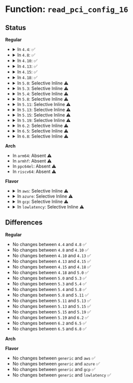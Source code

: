 # Function: <code>read_pci_config_16</code>

## Status
<b>Regular</b>
<ul>
<li>
<details>
<summary>In <code>4.4</code>: ✅</summary>

```c
u16 read_pci_config_16(u8 bus, u8 slot, u8 func, u8 offset);
```

**Collision:** Unique Global

**Inline:** No

**Transformation:** False

**Instances:**

```
In arch/x86/pci/early.c (ffffffff816fa8b0)
Location: arch/x86/pci/early.c:26
Inline: False
Direct callers:
  - arch/x86/kernel/setup.c:setup_arch
  - arch/x86/kernel/setup.c:setup_arch
  - arch/x86/kernel/early-quirks.c:gen9_stolen_size
  - arch/x86/kernel/early-quirks.c:chv_stolen_size
  - arch/x86/kernel/early-quirks.c:gen8_stolen_size
  - arch/x86/kernel/early-quirks.c:gen6_stolen_size
  - arch/x86/kernel/early-quirks.c:gen3_stolen_size
  - arch/x86/kernel/early-quirks.c:i865_stolen_base
  - arch/x86/kernel/early-quirks.c:i830_stolen_size
  - arch/x86/kernel/early-quirks.c:intel_graphics_stolen
  - arch/x86/kernel/early-quirks.c:intel_graphics_stolen
  - arch/x86/kernel/early-quirks.c:intel_graphics_stolen
  - arch/x86/kernel/early-quirks.c:intel_remapping_check
  - arch/x86/kernel/early-quirks.c:early_quirks
  - arch/x86/kernel/early-quirks.c:early_quirks
  - arch/x86/kernel/early-quirks.c:early_quirks
  - arch/x86/kernel/aperture_64.c:search_agp_bridge
  - arch/x86/kernel/aperture_64.c:search_agp_bridge
```
**Symbols:**

```
ffffffff816fa8b0-ffffffff816fa8f3: read_pci_config_16 (STB_GLOBAL)
```
</details>
</li>
<li>
<details>
<summary>In <code>4.8</code>: ✅</summary>

```c
u16 read_pci_config_16(u8 bus, u8 slot, u8 func, u8 offset);
```

**Collision:** Unique Global

**Inline:** No

**Transformation:** False

**Instances:**

```
In arch/x86/pci/early.c (ffffffff8175f730)
Location: arch/x86/pci/early.c:26
Inline: False
Direct callers:
  - arch/x86/kernel/setup.c:setup_arch
  - arch/x86/kernel/setup.c:setup_arch
  - arch/x86/kernel/early-quirks.c:early_pci_scan_bus
  - arch/x86/kernel/early-quirks.c:early_pci_scan_bus
  - arch/x86/kernel/early-quirks.c:early_pci_scan_bus
  - arch/x86/kernel/early-quirks.c:intel_graphics_quirks
  - arch/x86/kernel/early-quirks.c:gen9_stolen_size
  - arch/x86/kernel/early-quirks.c:chv_stolen_size
  - arch/x86/kernel/early-quirks.c:gen8_stolen_size
  - arch/x86/kernel/early-quirks.c:gen6_stolen_size
  - arch/x86/kernel/early-quirks.c:gen3_stolen_size
  - arch/x86/kernel/early-quirks.c:i830_stolen_size
  - arch/x86/kernel/early-quirks.c:i865_stolen_base
  - arch/x86/kernel/early-quirks.c:intel_remapping_check
  - arch/x86/kernel/aperture_64.c:search_agp_bridge
  - arch/x86/kernel/aperture_64.c:search_agp_bridge
```
**Symbols:**

```
ffffffff8175f730-ffffffff8175f772: read_pci_config_16 (STB_GLOBAL)
```
</details>
</li>
<li>
<details>
<summary>In <code>4.10</code>: ✅</summary>

```c
u16 read_pci_config_16(u8 bus, u8 slot, u8 func, u8 offset);
```

**Collision:** Unique Global

**Inline:** No

**Transformation:** False

**Instances:**

```
In arch/x86/pci/early.c (ffffffff8178bc70)
Location: arch/x86/pci/early.c:26
Inline: False
Direct callers:
  - arch/x86/kernel/setup.c:setup_arch
  - arch/x86/kernel/setup.c:setup_arch
  - arch/x86/kernel/early-quirks.c:early_pci_scan_bus
  - arch/x86/kernel/early-quirks.c:early_pci_scan_bus
  - arch/x86/kernel/early-quirks.c:early_pci_scan_bus
  - arch/x86/kernel/early-quirks.c:intel_graphics_quirks
  - arch/x86/kernel/early-quirks.c:gen9_stolen_size
  - arch/x86/kernel/early-quirks.c:chv_stolen_size
  - arch/x86/kernel/early-quirks.c:gen8_stolen_size
  - arch/x86/kernel/early-quirks.c:gen6_stolen_size
  - arch/x86/kernel/early-quirks.c:gen3_stolen_size
  - arch/x86/kernel/early-quirks.c:i830_stolen_size
  - arch/x86/kernel/early-quirks.c:i865_stolen_base
  - arch/x86/kernel/early-quirks.c:intel_remapping_check
  - arch/x86/kernel/aperture_64.c:search_agp_bridge
  - arch/x86/kernel/aperture_64.c:search_agp_bridge
```
**Symbols:**

```
ffffffff8178bc70-ffffffff8178bcb2: read_pci_config_16 (STB_GLOBAL)
```
</details>
</li>
<li>
<details>
<summary>In <code>4.13</code>: ✅</summary>

```c
u16 read_pci_config_16(u8 bus, u8 slot, u8 func, u8 offset);
```

**Collision:** Unique Global

**Inline:** No

**Transformation:** False

**Instances:**

```
In arch/x86/pci/early.c (ffffffff817aac30)
Location: arch/x86/pci/early.c:26
Inline: False
Direct callers:
  - arch/x86/kernel/setup.c:setup_arch
  - arch/x86/kernel/setup.c:setup_arch
  - arch/x86/kernel/early-quirks.c:early_pci_scan_bus
  - arch/x86/kernel/early-quirks.c:early_pci_scan_bus
  - arch/x86/kernel/early-quirks.c:early_pci_scan_bus
  - arch/x86/kernel/early-quirks.c:intel_graphics_quirks
  - arch/x86/kernel/early-quirks.c:gen9_stolen_size
  - arch/x86/kernel/early-quirks.c:chv_stolen_size
  - arch/x86/kernel/early-quirks.c:gen8_stolen_size
  - arch/x86/kernel/early-quirks.c:gen6_stolen_size
  - arch/x86/kernel/early-quirks.c:gen3_stolen_size
  - arch/x86/kernel/early-quirks.c:i830_stolen_size
  - arch/x86/kernel/early-quirks.c:i865_stolen_base
  - arch/x86/kernel/early-quirks.c:intel_remapping_check
  - arch/x86/kernel/aperture_64.c:search_agp_bridge
  - arch/x86/kernel/aperture_64.c:search_agp_bridge
```
**Symbols:**

```
ffffffff817aac30-ffffffff817aac72: read_pci_config_16 (STB_GLOBAL)
```
</details>
</li>
<li>
<details>
<summary>In <code>4.15</code>: ✅</summary>

```c
u16 read_pci_config_16(u8 bus, u8 slot, u8 func, u8 offset);
```

**Collision:** Unique Global

**Inline:** No

**Transformation:** False

**Instances:**

```
In arch/x86/pci/early.c (ffffffff81822120)
Location: arch/x86/pci/early.c:27
Inline: False
Direct callers:
  - arch/x86/kernel/setup.c:setup_arch
  - arch/x86/kernel/setup.c:setup_arch
  - arch/x86/kernel/early-quirks.c:early_pci_scan_bus
  - arch/x86/kernel/early-quirks.c:early_pci_scan_bus
  - arch/x86/kernel/early-quirks.c:early_pci_scan_bus
  - arch/x86/kernel/early-quirks.c:intel_graphics_quirks
  - arch/x86/kernel/early-quirks.c:gen9_stolen_size
  - arch/x86/kernel/early-quirks.c:chv_stolen_size
  - arch/x86/kernel/early-quirks.c:gen8_stolen_size
  - arch/x86/kernel/early-quirks.c:gen6_stolen_size
  - arch/x86/kernel/early-quirks.c:gen3_stolen_size
  - arch/x86/kernel/early-quirks.c:i830_stolen_size
  - arch/x86/kernel/early-quirks.c:i865_stolen_base
  - arch/x86/kernel/early-quirks.c:intel_remapping_check
  - arch/x86/kernel/aperture_64.c:search_agp_bridge
  - arch/x86/kernel/aperture_64.c:search_agp_bridge
```
**Symbols:**

```
ffffffff81822120-ffffffff81822162: read_pci_config_16 (STB_GLOBAL)
```
</details>
</li>
<li>
<details>
<summary>In <code>4.18</code>: ✅</summary>

```c
u16 read_pci_config_16(u8 bus, u8 slot, u8 func, u8 offset);
```

**Collision:** Unique Global

**Inline:** No

**Transformation:** False

**Instances:**

```
In arch/x86/pci/early.c (ffffffff8186c3f0)
Location: arch/x86/pci/early.c:27
Inline: False
Direct callers:
  - arch/x86/kernel/setup.c:setup_arch
  - arch/x86/kernel/setup.c:setup_arch
  - arch/x86/kernel/early-quirks.c:early_pci_scan_bus
  - arch/x86/kernel/early-quirks.c:early_pci_scan_bus
  - arch/x86/kernel/early-quirks.c:early_pci_scan_bus
  - arch/x86/kernel/early-quirks.c:apple_airport_reset
  - arch/x86/kernel/early-quirks.c:apple_airport_reset
  - arch/x86/kernel/early-quirks.c:intel_graphics_quirks
  - arch/x86/kernel/early-quirks.c:gen9_stolen_size
  - arch/x86/kernel/early-quirks.c:chv_stolen_size
  - arch/x86/kernel/early-quirks.c:gen8_stolen_size
  - arch/x86/kernel/early-quirks.c:gen6_stolen_size
  - arch/x86/kernel/early-quirks.c:gen3_stolen_size
  - arch/x86/kernel/early-quirks.c:i830_stolen_size
  - arch/x86/kernel/early-quirks.c:i865_stolen_base
  - arch/x86/kernel/early-quirks.c:intel_remapping_check
  - arch/x86/kernel/aperture_64.c:search_agp_bridge
  - arch/x86/kernel/aperture_64.c:search_agp_bridge
  - drivers/usb/early/ehci-dbgp.c:early_dbgp_init
```
**Symbols:**

```
ffffffff8186c3f0-ffffffff8186c433: read_pci_config_16 (STB_GLOBAL)
```
</details>
</li>
<li>
<details>
<summary>In <code>5.0</code>: Selective Inline ⚠️</summary>

```c
u16 read_pci_config_16(u8 bus, u8 slot, u8 func, u8 offset);
```

**Collision:** Unique Global

**Inline:** Selective

**Transformation:** False

**Instances:**

```
In arch/x86/pci/early.c (ffffffff8188c605)
Location: arch/x86/pci/early.c:27
Inline: True
Inline callers:
  - arch/x86/pci/early.c:pci_early_find_cap
Direct callers:
  - arch/x86/kernel/setup.c:setup_arch
  - arch/x86/kernel/setup.c:setup_arch
  - arch/x86/kernel/early-quirks.c:early_pci_scan_bus
  - arch/x86/kernel/early-quirks.c:early_pci_scan_bus
  - arch/x86/kernel/early-quirks.c:early_pci_scan_bus
  - arch/x86/kernel/early-quirks.c:apple_airport_reset
  - arch/x86/kernel/early-quirks.c:apple_airport_reset
  - arch/x86/kernel/early-quirks.c:intel_graphics_quirks
  - arch/x86/kernel/early-quirks.c:gen9_stolen_size
  - arch/x86/kernel/early-quirks.c:chv_stolen_size
  - arch/x86/kernel/early-quirks.c:gen8_stolen_size
  - arch/x86/kernel/early-quirks.c:gen6_stolen_size
  - arch/x86/kernel/early-quirks.c:gen3_stolen_size
  - arch/x86/kernel/early-quirks.c:i830_stolen_size
  - arch/x86/kernel/early-quirks.c:i865_stolen_base
  - arch/x86/kernel/early-quirks.c:intel_remapping_check
  - arch/x86/kernel/early-quirks.c:early_pci_clear_msi
  - arch/x86/kernel/early-quirks.c:early_pci_clear_msi
  - arch/x86/kernel/early-quirks.c:early_pci_clear_msi
  - arch/x86/kernel/early-quirks.c:early_pci_clear_msi
  - arch/x86/kernel/aperture_64.c:search_agp_bridge
  - drivers/usb/early/ehci-dbgp.c:early_dbgp_init
  - drivers/usb/early/xhci-dbc.c:early_xdbc_parse_parameter
  - drivers/usb/early/xhci-dbc.c:early_xdbc_parse_parameter
```
**Symbols:**

```
ffffffff8188c4d0-ffffffff8188c513: read_pci_config_16 (STB_GLOBAL)
```
</details>
</li>
<li>
<details>
<summary>In <code>5.3</code>: Selective Inline ⚠️</summary>

```c
u16 read_pci_config_16(u8 bus, u8 slot, u8 func, u8 offset);
```

**Collision:** Unique Global

**Inline:** Selective

**Transformation:** False

**Instances:**

```
In arch/x86/pci/early.c (ffffffff818d6f45)
Location: arch/x86/pci/early.c:27
Inline: True
Inline callers:
  - arch/x86/pci/early.c:pci_early_find_cap
Direct callers:
  - arch/x86/kernel/setup.c:setup_arch
  - arch/x86/kernel/setup.c:setup_arch
  - arch/x86/kernel/early-quirks.c:early_pci_scan_bus
  - arch/x86/kernel/early-quirks.c:early_pci_scan_bus
  - arch/x86/kernel/early-quirks.c:early_pci_scan_bus
  - arch/x86/kernel/early-quirks.c:apple_airport_reset
  - arch/x86/kernel/early-quirks.c:apple_airport_reset
  - arch/x86/kernel/early-quirks.c:intel_graphics_quirks
  - arch/x86/kernel/early-quirks.c:gen9_stolen_size
  - arch/x86/kernel/early-quirks.c:chv_stolen_size
  - arch/x86/kernel/early-quirks.c:gen8_stolen_size
  - arch/x86/kernel/early-quirks.c:gen6_stolen_size
  - arch/x86/kernel/early-quirks.c:gen3_stolen_size
  - arch/x86/kernel/early-quirks.c:i830_stolen_size
  - arch/x86/kernel/early-quirks.c:i865_stolen_base
  - arch/x86/kernel/early-quirks.c:intel_remapping_check
  - arch/x86/kernel/early-quirks.c:early_pci_clear_msi
  - arch/x86/kernel/early-quirks.c:early_pci_clear_msi
  - arch/x86/kernel/early-quirks.c:early_pci_clear_msi
  - arch/x86/kernel/early-quirks.c:early_pci_clear_msi
  - arch/x86/kernel/aperture_64.c:search_agp_bridge
  - drivers/usb/early/ehci-dbgp.c:early_dbgp_init
  - drivers/usb/early/xhci-dbc.c:early_xdbc_parse_parameter
  - drivers/usb/early/xhci-dbc.c:early_xdbc_parse_parameter
```
**Symbols:**

```
ffffffff818d6e10-ffffffff818d6e53: read_pci_config_16 (STB_GLOBAL)
```
</details>
</li>
<li>
<details>
<summary>In <code>5.4</code>: Selective Inline ⚠️</summary>

```c
u16 read_pci_config_16(u8 bus, u8 slot, u8 func, u8 offset);
```

**Collision:** Unique Global

**Inline:** Selective

**Transformation:** False

**Instances:**

```
In arch/x86/pci/early.c (ffffffff819092c5)
Location: arch/x86/pci/early.c:27
Inline: True
Inline callers:
  - arch/x86/pci/early.c:pci_early_find_cap
Direct callers:
  - arch/x86/kernel/setup.c:setup_arch
  - arch/x86/kernel/setup.c:setup_arch
  - arch/x86/kernel/early-quirks.c:early_pci_scan_bus
  - arch/x86/kernel/early-quirks.c:early_pci_scan_bus
  - arch/x86/kernel/early-quirks.c:early_pci_scan_bus
  - arch/x86/kernel/early-quirks.c:apple_airport_reset
  - arch/x86/kernel/early-quirks.c:apple_airport_reset
  - arch/x86/kernel/early-quirks.c:intel_graphics_quirks
  - arch/x86/kernel/early-quirks.c:gen9_stolen_size
  - arch/x86/kernel/early-quirks.c:chv_stolen_size
  - arch/x86/kernel/early-quirks.c:gen8_stolen_size
  - arch/x86/kernel/early-quirks.c:gen6_stolen_size
  - arch/x86/kernel/early-quirks.c:gen3_stolen_size
  - arch/x86/kernel/early-quirks.c:i830_stolen_size
  - arch/x86/kernel/early-quirks.c:i865_stolen_base
  - arch/x86/kernel/early-quirks.c:intel_remapping_check
  - arch/x86/kernel/early-quirks.c:early_pci_clear_msi
  - arch/x86/kernel/early-quirks.c:early_pci_clear_msi
  - arch/x86/kernel/early-quirks.c:early_pci_clear_msi
  - arch/x86/kernel/early-quirks.c:early_pci_clear_msi
  - arch/x86/kernel/aperture_64.c:search_agp_bridge
  - drivers/usb/early/ehci-dbgp.c:early_dbgp_init
  - drivers/usb/early/xhci-dbc.c:early_xdbc_parse_parameter
  - drivers/usb/early/xhci-dbc.c:early_xdbc_parse_parameter
```
**Symbols:**

```
ffffffff81909190-ffffffff819091d3: read_pci_config_16 (STB_GLOBAL)
```
</details>
</li>
<li>
<details>
<summary>In <code>5.8</code>: Selective Inline ⚠️</summary>

```c
u16 read_pci_config_16(u8 bus, u8 slot, u8 func, u8 offset);
```

**Collision:** Unique Global

**Inline:** Selective

**Transformation:** False

**Instances:**

```
In arch/x86/pci/early.c (ffffffff81bb9ba5)
Location: arch/x86/pci/early.c:27
Inline: True
Inline callers:
  - arch/x86/pci/early.c:pci_early_find_cap
Direct callers:
  - arch/x86/kernel/setup.c:setup_arch
  - arch/x86/kernel/setup.c:setup_arch
  - arch/x86/kernel/early-quirks.c:check_dev_quirk
  - arch/x86/kernel/early-quirks.c:check_dev_quirk
  - arch/x86/kernel/early-quirks.c:check_dev_quirk
  - arch/x86/kernel/early-quirks.c:apple_airport_reset
  - arch/x86/kernel/early-quirks.c:apple_airport_reset
  - arch/x86/kernel/early-quirks.c:intel_graphics_quirks
  - arch/x86/kernel/early-quirks.c:gen9_stolen_size
  - arch/x86/kernel/early-quirks.c:chv_stolen_size
  - arch/x86/kernel/early-quirks.c:gen8_stolen_size
  - arch/x86/kernel/early-quirks.c:gen6_stolen_size
  - arch/x86/kernel/early-quirks.c:gen3_stolen_size
  - arch/x86/kernel/early-quirks.c:i830_stolen_size
  - arch/x86/kernel/early-quirks.c:i865_stolen_base
  - arch/x86/kernel/early-quirks.c:intel_remapping_check
  - arch/x86/kernel/early-quirks.c:early_pci_clear_msi
  - arch/x86/kernel/early-quirks.c:early_pci_clear_msi
  - arch/x86/kernel/early-quirks.c:early_pci_clear_msi
  - arch/x86/kernel/early-quirks.c:early_pci_clear_msi
  - arch/x86/kernel/aperture_64.c:read_agp
  - drivers/usb/early/xhci-dbc.c:early_xdbc_parse_parameter
  - drivers/usb/early/xhci-dbc.c:early_xdbc_parse_parameter
```
**Symbols:**

```
ffffffff81bb9a80-ffffffff81bb9ac0: read_pci_config_16 (STB_GLOBAL)
```
</details>
</li>
<li>
<details>
<summary>In <code>5.11</code>: Selective Inline ⚠️</summary>

```c
u16 read_pci_config_16(u8 bus, u8 slot, u8 func, u8 offset);
```

**Collision:** Unique Global

**Inline:** Selective

**Transformation:** False

**Instances:**

```
In arch/x86/pci/early.c (ffffffff81bce4a5)
Location: arch/x86/pci/early.c:27
Inline: True
Inline callers:
  - arch/x86/pci/early.c:pci_early_find_cap
Direct callers:
  - arch/x86/kernel/setup.c:setup_arch
  - arch/x86/kernel/setup.c:setup_arch
  - arch/x86/kernel/early-quirks.c:check_dev_quirk
  - arch/x86/kernel/early-quirks.c:check_dev_quirk
  - arch/x86/kernel/early-quirks.c:check_dev_quirk
  - arch/x86/kernel/early-quirks.c:apple_airport_reset
  - arch/x86/kernel/early-quirks.c:apple_airport_reset
  - arch/x86/kernel/early-quirks.c:intel_graphics_quirks
  - arch/x86/kernel/early-quirks.c:gen9_stolen_size
  - arch/x86/kernel/early-quirks.c:chv_stolen_size
  - arch/x86/kernel/early-quirks.c:gen8_stolen_size
  - arch/x86/kernel/early-quirks.c:gen6_stolen_size
  - arch/x86/kernel/early-quirks.c:gen3_stolen_size
  - arch/x86/kernel/early-quirks.c:i830_stolen_size
  - arch/x86/kernel/early-quirks.c:i865_stolen_base
  - arch/x86/kernel/early-quirks.c:intel_remapping_check
  - arch/x86/kernel/early-quirks.c:early_pci_clear_msi
  - arch/x86/kernel/early-quirks.c:early_pci_clear_msi
  - arch/x86/kernel/early-quirks.c:early_pci_clear_msi
  - arch/x86/kernel/early-quirks.c:early_pci_clear_msi
  - arch/x86/kernel/aperture_64.c:read_agp
  - drivers/usb/early/xhci-dbc.c:early_xdbc_parse_parameter
  - drivers/usb/early/xhci-dbc.c:early_xdbc_parse_parameter
```
**Symbols:**

```
ffffffff81bce380-ffffffff81bce3c0: read_pci_config_16 (STB_GLOBAL)
```
</details>
</li>
<li>
<details>
<summary>In <code>5.13</code>: Selective Inline ⚠️</summary>

```c
u16 read_pci_config_16(u8 bus, u8 slot, u8 func, u8 offset);
```

**Collision:** Unique Global

**Inline:** Selective

**Transformation:** False

**Instances:**

```
In arch/x86/pci/early.c (ffffffff81bc1e55)
Location: arch/x86/pci/early.c:27
Inline: True
Inline callers:
  - arch/x86/pci/early.c:pci_early_find_cap
Direct callers:
  - arch/x86/kernel/setup.c:setup_arch
  - arch/x86/kernel/setup.c:setup_arch
  - arch/x86/kernel/early-quirks.c:check_dev_quirk
  - arch/x86/kernel/early-quirks.c:check_dev_quirk
  - arch/x86/kernel/early-quirks.c:check_dev_quirk
  - arch/x86/kernel/early-quirks.c:apple_airport_reset
  - arch/x86/kernel/early-quirks.c:apple_airport_reset
  - arch/x86/kernel/early-quirks.c:intel_graphics_quirks
  - arch/x86/kernel/early-quirks.c:gen9_stolen_size
  - arch/x86/kernel/early-quirks.c:chv_stolen_size
  - arch/x86/kernel/early-quirks.c:gen8_stolen_size
  - arch/x86/kernel/early-quirks.c:gen6_stolen_size
  - arch/x86/kernel/early-quirks.c:gen3_stolen_size
  - arch/x86/kernel/early-quirks.c:i830_stolen_size
  - arch/x86/kernel/early-quirks.c:i865_stolen_base
  - arch/x86/kernel/early-quirks.c:intel_remapping_check
  - arch/x86/kernel/early-quirks.c:early_pci_clear_msi
  - arch/x86/kernel/early-quirks.c:early_pci_clear_msi
  - arch/x86/kernel/early-quirks.c:early_pci_clear_msi
  - arch/x86/kernel/early-quirks.c:early_pci_clear_msi
  - arch/x86/kernel/aperture_64.c:read_agp
  - drivers/usb/early/ehci-dbgp.c:early_dbgp_init
  - drivers/usb/early/xhci-dbc.c:early_xdbc_parse_parameter
  - drivers/usb/early/xhci-dbc.c:early_xdbc_parse_parameter
```
**Symbols:**

```
ffffffff81bc1d40-ffffffff81bc1d7e: read_pci_config_16 (STB_GLOBAL)
```
</details>
</li>
<li>
<details>
<summary>In <code>5.15</code>: Selective Inline ⚠️</summary>

```c
u16 read_pci_config_16(u8 bus, u8 slot, u8 func, u8 offset);
```

**Collision:** Unique Global

**Inline:** Selective

**Transformation:** False

**Instances:**

```
In arch/x86/pci/early.c (ffffffff81c92465)
Location: arch/x86/pci/early.c:27
Inline: True
Inline callers:
  - arch/x86/pci/early.c:pci_early_find_cap
Direct callers:
  - arch/x86/kernel/setup.c:early_reserve_memory
  - arch/x86/kernel/setup.c:early_reserve_memory
  - arch/x86/kernel/early-quirks.c:check_dev_quirk
  - arch/x86/kernel/early-quirks.c:check_dev_quirk
  - arch/x86/kernel/early-quirks.c:check_dev_quirk
  - arch/x86/kernel/early-quirks.c:apple_airport_reset
  - arch/x86/kernel/early-quirks.c:apple_airport_reset
  - arch/x86/kernel/early-quirks.c:intel_graphics_quirks
  - arch/x86/kernel/early-quirks.c:gen9_stolen_size
  - arch/x86/kernel/early-quirks.c:chv_stolen_size
  - arch/x86/kernel/early-quirks.c:gen8_stolen_size
  - arch/x86/kernel/early-quirks.c:gen6_stolen_size
  - arch/x86/kernel/early-quirks.c:gen3_stolen_size
  - arch/x86/kernel/early-quirks.c:i830_stolen_size
  - arch/x86/kernel/early-quirks.c:i865_stolen_base
  - arch/x86/kernel/early-quirks.c:intel_remapping_check
  - arch/x86/kernel/early-quirks.c:early_pci_clear_msi
  - arch/x86/kernel/early-quirks.c:early_pci_clear_msi
  - arch/x86/kernel/early-quirks.c:early_pci_clear_msi
  - arch/x86/kernel/early-quirks.c:early_pci_clear_msi
  - arch/x86/kernel/aperture_64.c:read_agp
  - drivers/usb/early/ehci-dbgp.c:early_dbgp_init
  - drivers/usb/early/xhci-dbc.c:early_xdbc_parse_parameter
  - drivers/usb/early/xhci-dbc.c:early_xdbc_parse_parameter
```
**Symbols:**

```
ffffffff81c92350-ffffffff81c9238e: read_pci_config_16 (STB_GLOBAL)
```
</details>
</li>
<li>
<details>
<summary>In <code>5.19</code>: Selective Inline ⚠️</summary>

```c
u16 read_pci_config_16(u8 bus, u8 slot, u8 func, u8 offset);
```

**Collision:** Unique Global

**Inline:** Selective

**Transformation:** False

**Instances:**

```
In arch/x86/pci/early.c (ffffffff81e41b55)
Location: arch/x86/pci/early.c:27
Inline: True
Inline callers:
  - arch/x86/pci/early.c:pci_early_find_cap
Direct callers:
  - arch/x86/kernel/setup.c:early_reserve_memory
  - arch/x86/kernel/setup.c:early_reserve_memory
  - arch/x86/kernel/early-quirks.c:check_dev_quirk
  - arch/x86/kernel/early-quirks.c:check_dev_quirk
  - arch/x86/kernel/early-quirks.c:check_dev_quirk
  - arch/x86/kernel/early-quirks.c:apple_airport_reset
  - arch/x86/kernel/early-quirks.c:apple_airport_reset
  - arch/x86/kernel/early-quirks.c:intel_graphics_quirks
  - arch/x86/kernel/early-quirks.c:gen9_stolen_size
  - arch/x86/kernel/early-quirks.c:chv_stolen_size
  - arch/x86/kernel/early-quirks.c:gen8_stolen_size
  - arch/x86/kernel/early-quirks.c:gen6_stolen_size
  - arch/x86/kernel/early-quirks.c:gen3_stolen_size
  - arch/x86/kernel/early-quirks.c:i830_stolen_size
  - arch/x86/kernel/early-quirks.c:i865_stolen_base
  - arch/x86/kernel/early-quirks.c:intel_remapping_check
  - arch/x86/kernel/early-quirks.c:early_pci_clear_msi
  - arch/x86/kernel/early-quirks.c:early_pci_clear_msi
  - arch/x86/kernel/early-quirks.c:early_pci_clear_msi
  - arch/x86/kernel/early-quirks.c:early_pci_clear_msi
  - arch/x86/kernel/aperture_64.c:read_agp
  - drivers/usb/early/ehci-dbgp.c:early_dbgp_init
  - drivers/usb/early/xhci-dbc.c:early_xdbc_parse_parameter
  - drivers/usb/early/xhci-dbc.c:early_xdbc_parse_parameter
```
**Symbols:**

```
ffffffff81e419f0-ffffffff81e41a3c: read_pci_config_16 (STB_GLOBAL)
```
</details>
</li>
<li>
<details>
<summary>In <code>6.2</code>: Selective Inline ⚠️</summary>

```c
u16 read_pci_config_16(u8 bus, u8 slot, u8 func, u8 offset);
```

**Collision:** Unique Global

**Inline:** Selective

**Transformation:** False

**Instances:**

```
In arch/x86/pci/early.c (ffffffff8201c245)
Location: arch/x86/pci/early.c:27
Inline: True
Inline callers:
  - arch/x86/pci/early.c:pci_early_find_cap
Direct callers:
  - arch/x86/kernel/setup.c:early_reserve_memory
  - arch/x86/kernel/setup.c:early_reserve_memory
  - arch/x86/kernel/early-quirks.c:check_dev_quirk
  - arch/x86/kernel/early-quirks.c:check_dev_quirk
  - arch/x86/kernel/early-quirks.c:check_dev_quirk
  - arch/x86/kernel/early-quirks.c:apple_airport_reset
  - arch/x86/kernel/early-quirks.c:apple_airport_reset
  - arch/x86/kernel/early-quirks.c:intel_graphics_quirks
  - arch/x86/kernel/early-quirks.c:gen9_stolen_size
  - arch/x86/kernel/early-quirks.c:chv_stolen_size
  - arch/x86/kernel/early-quirks.c:gen8_stolen_size
  - arch/x86/kernel/early-quirks.c:gen6_stolen_size
  - arch/x86/kernel/early-quirks.c:gen3_stolen_size
  - arch/x86/kernel/early-quirks.c:i830_stolen_size
  - arch/x86/kernel/early-quirks.c:i865_stolen_base
  - arch/x86/kernel/early-quirks.c:intel_remapping_check
  - arch/x86/kernel/early-quirks.c:early_pci_clear_msi
  - arch/x86/kernel/early-quirks.c:early_pci_clear_msi
  - arch/x86/kernel/early-quirks.c:early_pci_clear_msi
  - arch/x86/kernel/early-quirks.c:early_pci_clear_msi
  - arch/x86/kernel/aperture_64.c:read_agp
  - drivers/usb/early/ehci-dbgp.c:early_dbgp_init
  - drivers/usb/early/xhci-dbc.c:early_xdbc_parse_parameter
  - drivers/usb/early/xhci-dbc.c:early_xdbc_parse_parameter
```
**Symbols:**

```
ffffffff8201c0a0-ffffffff8201c0ec: read_pci_config_16 (STB_GLOBAL)
```
</details>
</li>
<li>
<details>
<summary>In <code>6.5</code>: Selective Inline ⚠️</summary>

```c
u16 read_pci_config_16(u8 bus, u8 slot, u8 func, u8 offset);
```

**Collision:** Unique Global

**Inline:** Selective

**Transformation:** False

**Instances:**

```
In arch/x86/pci/early.c (ffffffff8209c8e5)
Location: arch/x86/pci/early.c:27
Inline: True
Inline callers:
  - arch/x86/pci/early.c:pci_early_find_cap
Direct callers:
  - arch/x86/kernel/setup.c:early_reserve_memory
  - arch/x86/kernel/setup.c:early_reserve_memory
  - arch/x86/kernel/early-quirks.c:check_dev_quirk
  - arch/x86/kernel/early-quirks.c:check_dev_quirk
  - arch/x86/kernel/early-quirks.c:check_dev_quirk
  - arch/x86/kernel/early-quirks.c:apple_airport_reset
  - arch/x86/kernel/early-quirks.c:apple_airport_reset
  - arch/x86/kernel/early-quirks.c:intel_graphics_quirks
  - arch/x86/kernel/early-quirks.c:gen9_stolen_size
  - arch/x86/kernel/early-quirks.c:chv_stolen_size
  - arch/x86/kernel/early-quirks.c:gen8_stolen_size
  - arch/x86/kernel/early-quirks.c:gen6_stolen_size
  - arch/x86/kernel/early-quirks.c:gen3_stolen_size
  - arch/x86/kernel/early-quirks.c:i830_stolen_size
  - arch/x86/kernel/early-quirks.c:i865_stolen_base
  - arch/x86/kernel/early-quirks.c:intel_remapping_check
  - arch/x86/kernel/early-quirks.c:early_pci_clear_msi
  - arch/x86/kernel/early-quirks.c:early_pci_clear_msi
  - arch/x86/kernel/early-quirks.c:early_pci_clear_msi
  - arch/x86/kernel/early-quirks.c:early_pci_clear_msi
  - arch/x86/kernel/aperture_64.c:read_agp
  - drivers/usb/early/ehci-dbgp.c:early_dbgp_init
  - drivers/usb/early/xhci-dbc.c:early_xdbc_parse_parameter
  - drivers/usb/early/xhci-dbc.c:early_xdbc_parse_parameter
```
**Symbols:**

```
ffffffff8209c740-ffffffff8209c78c: read_pci_config_16 (STB_GLOBAL)
```
</details>
</li>
<li>
<details>
<summary>In <code>6.8</code>: Selective Inline ⚠️</summary>

```c
u16 read_pci_config_16(u8 bus, u8 slot, u8 func, u8 offset);
```

**Collision:** Unique Global

**Inline:** Selective

**Transformation:** False

**Instances:**

```
In arch/x86/pci/early.c (ffffffff821740c5)
Location: arch/x86/pci/early.c:27
Inline: True
Inline callers:
  - arch/x86/pci/early.c:pci_early_find_cap
Direct callers:
  - arch/x86/kernel/setup.c:early_reserve_memory
  - arch/x86/kernel/setup.c:early_reserve_memory
  - arch/x86/kernel/early-quirks.c:check_dev_quirk
  - arch/x86/kernel/early-quirks.c:check_dev_quirk
  - arch/x86/kernel/early-quirks.c:check_dev_quirk
  - arch/x86/kernel/early-quirks.c:apple_airport_reset
  - arch/x86/kernel/early-quirks.c:apple_airport_reset
  - arch/x86/kernel/early-quirks.c:intel_graphics_quirks
  - arch/x86/kernel/early-quirks.c:gen9_stolen_size
  - arch/x86/kernel/early-quirks.c:chv_stolen_size
  - arch/x86/kernel/early-quirks.c:gen8_stolen_size
  - arch/x86/kernel/early-quirks.c:gen6_stolen_size
  - arch/x86/kernel/early-quirks.c:gen3_stolen_size
  - arch/x86/kernel/early-quirks.c:i830_stolen_size
  - arch/x86/kernel/early-quirks.c:i865_stolen_base
  - arch/x86/kernel/early-quirks.c:intel_remapping_check
  - arch/x86/kernel/early-quirks.c:early_pci_clear_msi
  - arch/x86/kernel/early-quirks.c:early_pci_clear_msi
  - arch/x86/kernel/early-quirks.c:early_pci_clear_msi
  - arch/x86/kernel/early-quirks.c:early_pci_clear_msi
  - arch/x86/kernel/aperture_64.c:read_agp
  - drivers/usb/early/ehci-dbgp.c:early_dbgp_init
  - drivers/usb/early/xhci-dbc.c:early_xdbc_parse_parameter
  - drivers/usb/early/xhci-dbc.c:early_xdbc_parse_parameter
```
**Symbols:**

```
ffffffff82173f20-ffffffff82173f6c: read_pci_config_16 (STB_GLOBAL)
```
</details>
</li>
</ul>
<b>Arch</b>
<ul>
<li>
In <code>arm64</code>: Absent ⚠️
</li>
<li>
In <code>armhf</code>: Absent ⚠️
</li>
<li>
In <code>ppc64el</code>: Absent ⚠️
</li>
<li>
In <code>riscv64</code>: Absent ⚠️
</li>
</ul>
<b>Flavor</b>
<ul>
<li>
<details>
<summary>In <code>aws</code>: Selective Inline ⚠️</summary>

```c
u16 read_pci_config_16(u8 bus, u8 slot, u8 func, u8 offset);
```

**Collision:** Unique Global

**Inline:** Selective

**Transformation:** False

**Instances:**

```
In arch/x86/pci/early.c (ffffffff818a8685)
Location: arch/x86/pci/early.c:27
Inline: True
Inline callers:
  - arch/x86/pci/early.c:pci_early_find_cap
Direct callers:
  - arch/x86/kernel/setup.c:setup_arch
  - arch/x86/kernel/setup.c:setup_arch
  - arch/x86/kernel/early-quirks.c:early_pci_scan_bus
  - arch/x86/kernel/early-quirks.c:early_pci_scan_bus
  - arch/x86/kernel/early-quirks.c:early_pci_scan_bus
  - arch/x86/kernel/early-quirks.c:apple_airport_reset
  - arch/x86/kernel/early-quirks.c:apple_airport_reset
  - arch/x86/kernel/early-quirks.c:intel_graphics_quirks
  - arch/x86/kernel/early-quirks.c:gen9_stolen_size
  - arch/x86/kernel/early-quirks.c:chv_stolen_size
  - arch/x86/kernel/early-quirks.c:gen8_stolen_size
  - arch/x86/kernel/early-quirks.c:gen6_stolen_size
  - arch/x86/kernel/early-quirks.c:gen3_stolen_size
  - arch/x86/kernel/early-quirks.c:i830_stolen_size
  - arch/x86/kernel/early-quirks.c:i865_stolen_base
  - arch/x86/kernel/early-quirks.c:intel_remapping_check
  - arch/x86/kernel/early-quirks.c:early_pci_clear_msi
  - arch/x86/kernel/early-quirks.c:early_pci_clear_msi
  - arch/x86/kernel/early-quirks.c:early_pci_clear_msi
  - arch/x86/kernel/early-quirks.c:early_pci_clear_msi
  - arch/x86/kernel/aperture_64.c:search_agp_bridge
  - drivers/usb/early/ehci-dbgp.c:early_dbgp_init
```
**Symbols:**

```
ffffffff818a8550-ffffffff818a8593: read_pci_config_16 (STB_GLOBAL)
```
</details>
</li>
<li>
<details>
<summary>In <code>azure</code>: Selective Inline ⚠️</summary>

```c
u16 read_pci_config_16(u8 bus, u8 slot, u8 func, u8 offset);
```

**Collision:** Unique Global

**Inline:** Selective

**Transformation:** False

**Instances:**

```
In arch/x86/pci/early.c (ffffffff81863095)
Location: arch/x86/pci/early.c:27
Inline: True
Inline callers:
  - arch/x86/pci/early.c:pci_early_find_cap
Direct callers:
  - arch/x86/kernel/setup.c:setup_arch
  - arch/x86/kernel/setup.c:setup_arch
  - arch/x86/kernel/early-quirks.c:early_pci_scan_bus
  - arch/x86/kernel/early-quirks.c:early_pci_scan_bus
  - arch/x86/kernel/early-quirks.c:early_pci_scan_bus
  - arch/x86/kernel/early-quirks.c:apple_airport_reset
  - arch/x86/kernel/early-quirks.c:apple_airport_reset
  - arch/x86/kernel/early-quirks.c:intel_graphics_quirks
  - arch/x86/kernel/early-quirks.c:gen9_stolen_size
  - arch/x86/kernel/early-quirks.c:chv_stolen_size
  - arch/x86/kernel/early-quirks.c:gen8_stolen_size
  - arch/x86/kernel/early-quirks.c:gen6_stolen_size
  - arch/x86/kernel/early-quirks.c:gen3_stolen_size
  - arch/x86/kernel/early-quirks.c:i830_stolen_size
  - arch/x86/kernel/early-quirks.c:i865_stolen_base
  - arch/x86/kernel/early-quirks.c:intel_remapping_check
  - arch/x86/kernel/early-quirks.c:early_pci_clear_msi
  - arch/x86/kernel/early-quirks.c:early_pci_clear_msi
  - arch/x86/kernel/early-quirks.c:early_pci_clear_msi
  - arch/x86/kernel/early-quirks.c:early_pci_clear_msi
  - arch/x86/kernel/aperture_64.c:search_agp_bridge
  - drivers/usb/early/ehci-dbgp.c:early_dbgp_init
```
**Symbols:**

```
ffffffff81862f60-ffffffff81862fa3: read_pci_config_16 (STB_GLOBAL)
```
</details>
</li>
<li>
<details>
<summary>In <code>gcp</code>: Selective Inline ⚠️</summary>

```c
u16 read_pci_config_16(u8 bus, u8 slot, u8 func, u8 offset);
```

**Collision:** Unique Global

**Inline:** Selective

**Transformation:** False

**Instances:**

```
In arch/x86/pci/early.c (ffffffff818f9ce5)
Location: arch/x86/pci/early.c:27
Inline: True
Inline callers:
  - arch/x86/pci/early.c:pci_early_find_cap
Direct callers:
  - arch/x86/kernel/setup.c:setup_arch
  - arch/x86/kernel/setup.c:setup_arch
  - arch/x86/kernel/early-quirks.c:early_pci_scan_bus
  - arch/x86/kernel/early-quirks.c:early_pci_scan_bus
  - arch/x86/kernel/early-quirks.c:early_pci_scan_bus
  - arch/x86/kernel/early-quirks.c:apple_airport_reset
  - arch/x86/kernel/early-quirks.c:apple_airport_reset
  - arch/x86/kernel/early-quirks.c:intel_graphics_quirks
  - arch/x86/kernel/early-quirks.c:gen9_stolen_size
  - arch/x86/kernel/early-quirks.c:chv_stolen_size
  - arch/x86/kernel/early-quirks.c:gen8_stolen_size
  - arch/x86/kernel/early-quirks.c:gen6_stolen_size
  - arch/x86/kernel/early-quirks.c:gen3_stolen_size
  - arch/x86/kernel/early-quirks.c:i830_stolen_size
  - arch/x86/kernel/early-quirks.c:i865_stolen_base
  - arch/x86/kernel/early-quirks.c:intel_remapping_check
  - arch/x86/kernel/early-quirks.c:early_pci_clear_msi
  - arch/x86/kernel/early-quirks.c:early_pci_clear_msi
  - arch/x86/kernel/early-quirks.c:early_pci_clear_msi
  - arch/x86/kernel/early-quirks.c:early_pci_clear_msi
  - arch/x86/kernel/aperture_64.c:search_agp_bridge
  - drivers/usb/early/ehci-dbgp.c:early_dbgp_init
```
**Symbols:**

```
ffffffff818f9bb0-ffffffff818f9bf3: read_pci_config_16 (STB_GLOBAL)
```
</details>
</li>
<li>
<details>
<summary>In <code>lowlatency</code>: Selective Inline ⚠️</summary>

```c
u16 read_pci_config_16(u8 bus, u8 slot, u8 func, u8 offset);
```

**Collision:** Unique Global

**Inline:** Selective

**Transformation:** False

**Instances:**

```
In arch/x86/pci/early.c (ffffffff8191ae45)
Location: arch/x86/pci/early.c:27
Inline: True
Inline callers:
  - arch/x86/pci/early.c:pci_early_find_cap
Direct callers:
  - arch/x86/kernel/setup.c:setup_arch
  - arch/x86/kernel/setup.c:setup_arch
  - arch/x86/kernel/early-quirks.c:early_pci_scan_bus
  - arch/x86/kernel/early-quirks.c:early_pci_scan_bus
  - arch/x86/kernel/early-quirks.c:early_pci_scan_bus
  - arch/x86/kernel/early-quirks.c:apple_airport_reset
  - arch/x86/kernel/early-quirks.c:apple_airport_reset
  - arch/x86/kernel/early-quirks.c:intel_graphics_quirks
  - arch/x86/kernel/early-quirks.c:gen9_stolen_size
  - arch/x86/kernel/early-quirks.c:chv_stolen_size
  - arch/x86/kernel/early-quirks.c:gen8_stolen_size
  - arch/x86/kernel/early-quirks.c:gen6_stolen_size
  - arch/x86/kernel/early-quirks.c:gen3_stolen_size
  - arch/x86/kernel/early-quirks.c:i830_stolen_size
  - arch/x86/kernel/early-quirks.c:i865_stolen_base
  - arch/x86/kernel/early-quirks.c:intel_remapping_check
  - arch/x86/kernel/early-quirks.c:early_pci_clear_msi
  - arch/x86/kernel/early-quirks.c:early_pci_clear_msi
  - arch/x86/kernel/early-quirks.c:early_pci_clear_msi
  - arch/x86/kernel/early-quirks.c:early_pci_clear_msi
  - arch/x86/kernel/aperture_64.c:search_agp_bridge
  - drivers/usb/early/ehci-dbgp.c:early_dbgp_init
  - drivers/usb/early/xhci-dbc.c:early_xdbc_parse_parameter
  - drivers/usb/early/xhci-dbc.c:early_xdbc_parse_parameter
```
**Symbols:**

```
ffffffff8191ad10-ffffffff8191ad53: read_pci_config_16 (STB_GLOBAL)
```
</details>
</li>
</ul>

## Differences
<b>Regular</b>
<ul>
<li>
No changes between <code>4.4</code> and <code>4.8</code> ✅
</li>
<li>
No changes between <code>4.8</code> and <code>4.10</code> ✅
</li>
<li>
No changes between <code>4.10</code> and <code>4.13</code> ✅
</li>
<li>
No changes between <code>4.13</code> and <code>4.15</code> ✅
</li>
<li>
No changes between <code>4.15</code> and <code>4.18</code> ✅
</li>
<li>
No changes between <code>4.18</code> and <code>5.0</code> ✅
</li>
<li>
No changes between <code>5.0</code> and <code>5.3</code> ✅
</li>
<li>
No changes between <code>5.3</code> and <code>5.4</code> ✅
</li>
<li>
No changes between <code>5.4</code> and <code>5.8</code> ✅
</li>
<li>
No changes between <code>5.8</code> and <code>5.11</code> ✅
</li>
<li>
No changes between <code>5.11</code> and <code>5.13</code> ✅
</li>
<li>
No changes between <code>5.13</code> and <code>5.15</code> ✅
</li>
<li>
No changes between <code>5.15</code> and <code>5.19</code> ✅
</li>
<li>
No changes between <code>5.19</code> and <code>6.2</code> ✅
</li>
<li>
No changes between <code>6.2</code> and <code>6.5</code> ✅
</li>
<li>
No changes between <code>6.5</code> and <code>6.8</code> ✅
</li>
</ul>
<b>Arch</b>
<ul>
</ul>
<b>Flavor</b>
<ul>
<li>
No changes between <code>generic</code> and <code>aws</code> ✅
</li>
<li>
No changes between <code>generic</code> and <code>azure</code> ✅
</li>
<li>
No changes between <code>generic</code> and <code>gcp</code> ✅
</li>
<li>
No changes between <code>generic</code> and <code>lowlatency</code> ✅
</li>
</ul>

